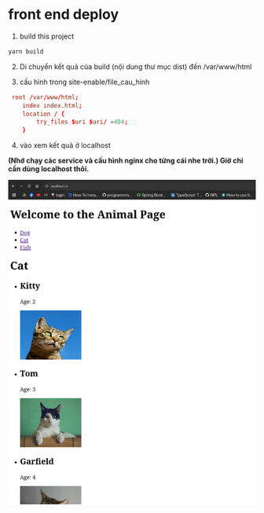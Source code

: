 # front end deploy

1. build this project
```sh
yarn build
```

2. Di chuyển kết quả của build (nội dung thư mục dist) đến /var/www/html

3. cấu hình trong site-enable/file_cau_hinh

```conf
 root /var/www/html;
    index index.html;
    location / {
	    try_files $uri $uri/ =404;
    }
```

4. vào xem kết quả ở localhost

**(Nhớ chạy các service và cấu hình nginx cho từng cái nhe trời.) 
Giờ chỉ cần dùng localhost thôi.**

![result](./image.png)
